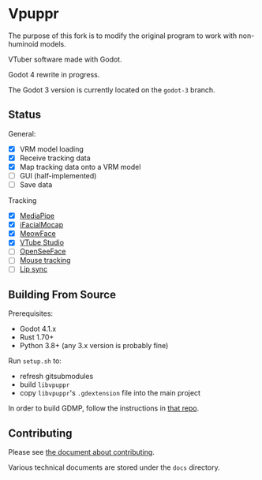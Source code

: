 # Vpuppr

The purpose of this fork is to modify the original program to work with non-huminoid models.

VTuber software made with Godot.

Godot 4 rewrite in progress.

The Godot 3 version is currently located on the `godot-3` branch.

## Status

General:

- [x] VRM model loading
- [x] Receive tracking data
- [x] Map tracking data onto a VRM model
- [ ] GUI (half-implemented)
- [ ] Save data

Tracking

- [x] [MediaPipe](https://github.com/google/mediapipe)
- [x] [iFacialMocap](https://www.ifacialmocap.com/)
- [x] [MeowFace](https://play.google.com/store/apps/details?id=com.suvidriel.meowface)
- [x] [VTube Studio](https://denchisoft.com/)
- [ ] [OpenSeeFace](https://github.com/emilianavt/OpenSeeFace)
- [ ] [Mouse tracking](https://github.com/virtual-puppet-project/mouse-tracker)
- [ ] [Lip sync](https://github.com/virtual-puppet-project/real-time-lip-sync-gd)

## Building From Source

Prerequisites:

* Godot 4.1.x
* Rust 1.70+
* Python 3.8+ (any 3.x version is probably fine)

Run `setup.sh` to:

* refresh gitsubmodules
* build `libvpuppr`
* copy `libvpuppr`'s `.gdextension` file into the main project

In order to build GDMP, follow the instructions in [that repo](https://github.com/j20001970/GDMP).

## Contributing

Please see [the document about contributing](CONTRIBUTING.md).

Various technical documents are stored under the `docs` directory.
